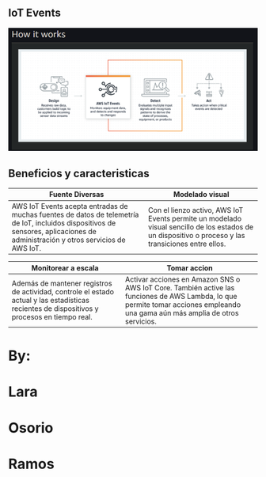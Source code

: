 ## IoT Events
![](HowItWorks.PNG)

## Beneficios y caracteristicas
Fuente Diversas | Modelado visual 
------------ | -------------
AWS IoT Events acepta entradas de muchas fuentes de datos de telemetría de IoT, incluidos dispositivos de sensores, aplicaciones de administración y otros servicios de AWS IoT.|  Con el lienzo activo, AWS IoT Events permite un modelado visual sencillo de los estados de un dispositivo o proceso y las transiciones entre ellos.

Monitorear a escala |Tomar accion 
------------ | -------------
Además de mantener registros de actividad, controle el estado actual y las estadísticas recientes de dispositivos y procesos en tiempo real. | Activar acciones en Amazon SNS o AWS IoT Core. También active las funciones de AWS Lambda, lo que permite tomar acciones empleando una gama aún más amplia de otros servicios.

# By:
# Lara
# Osorio
# Ramos
